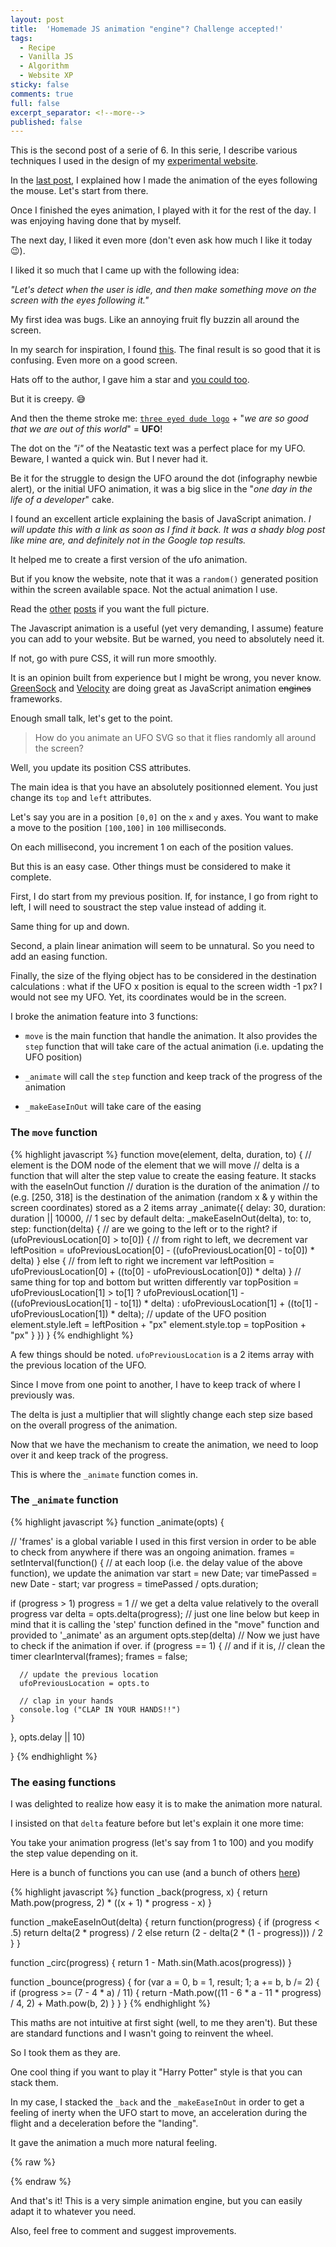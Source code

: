 ```yaml
---
layout: post
title:  'Homemade JS animation "engine"? Challenge accepted!'
tags:
  - Recipe
  - Vanilla JS
  - Algorithm
  - Website XP
sticky: false
comments: true
full: false
excerpt_separator: <!--more-->
published: false
---
```


This is the second post of a serie of 6. In this serie, I describe various techniques I used in the design of my [experimental website](http:///www.neatastic.com).

In the [last post](/2017/06/19/mouse-following-eyes.html), I explained how I made the animation of the eyes following the mouse. Let's start from there.

Once I finished the eyes animation, I played with it for the rest of the day. I was enjoying having done that by myself.

The next day, I liked it even more (don't even ask how much I like it today :wink:).

I liked it so much that I came up with the following idea:

*"Let's detect when the user is idle, and then make something move on the screen with the eyes following it."*

My first idea was bugs. Like an annoying fruit fly buzzin all around the screen.

In my search for inspiration, I found [this](https://auz.github.io/Bug/). The final result is so good that it is confusing.<!--more--> Even more on a good screen.

Hats off to the author, I gave him a star and [you could too](https://github.com/Auz/Bug).

But it is creepy. :sweat_smile:

And then the theme stroke me: [`three eyed dude logo`](/2017/06/19/mouse-following-eyes.html) + "*we are so good that we are out of this world*" = **UFO**!

The dot on the *"i"* of the Neatastic text was a perfect place for my UFO. Beware, I wanted a quick win. But I never had it.

Be it for the struggle to design the UFO around the dot (infography newbie alert), or the initial UFO animation, it was a big slice in the "*one day in the life of a developer*" cake.

I found an excellent article explaining the basis of JavaScript animation. *I will update this with a link as soon as I find it back. It was a shady blog post like mine are, and definitely not in the Google top results.*

It helped me to create a first version of the ufo animation.

But if you know the website, note that it was a `random()` generated position within the screen available space. Not the actual animation I use.

Read the [other]() [posts]() if you want the full picture.

The Javascript animation is a useful (yet very demanding, I assume) feature you can add to your website. But be warned, you need to absolutely need it.

If not, go with pure CSS, it will run more smoothly.

It is an opinion built from experience but I might be wrong, you never know. [GreenSock](https://greensock.com/) and [Velocity](http://velocityjs.org/) are doing great as JavaScript animation ~~engines~~ frameworks.

Enough small talk, let's get to the point.

> How do you animate an UFO SVG so that it flies randomly all around the screen?

Well, you update its position CSS attributes.

The main idea is that you have an absolutely positionned element. You just change its `top` and `left` attributes.

Let's say you are in a position `[0,0]` on the `x` and `y` axes. You want to make a move to the position `[100,100]` in `100` milliseconds.

On each millisecond, you increment 1 on each of the position values.

But this is an easy case. Other things must be considered to make it complete.

First, I do start from my previous position. If, for instance, I go from right to left, I will need to soustract the step value instead of adding it.

Same thing for up and down.

Second, a plain linear animation will seem to be unnatural. So you need to add an easing function.

Finally, the size of the flying object has to be considered in the destination calculations : what if the UFO x position is equal to the screen width -1 px? I would not see my UFO. Yet, its coordinates would be in the screen.

I broke the animation feature into 3 functions:

  * `move` is the main function that handle the animation. It also provides the `step` function that will take care of the actual animation (i.e. updating the UFO position)

  * `_animate` will call the `step` function and keep track of the progress of the animation

  * `_makeEaseInOut` will take care of the easing

### The `move` function

{% highlight javascript %}
function move(element, delta, duration, to) {
  // element is the DOM node of the element that we will move
  // delta is a function that will alter the step value to create the easing feature. It stacks with the easeInOut function
  // duration is the duration of the animation
  // to (e.g. [250, 318] is the destination of the animation (random x & y within the screen coordinates) stored as a 2 items array
  _animate({
    delay: 30,
    duration: duration || 10000, // 1 sec by default
    delta: _makeEaseInOut(delta),
    to: to,
    step: function(delta) {
      // are we going to the left or to the right?
      if (ufoPreviousLocation[0] > to[0]) {
      //  from right to left, we decrement
        var leftPosition = ufoPreviousLocation[0] - ((ufoPreviousLocation[0] - to[0]) * delta)
      } else {
      // from left to right we increment
        var leftPosition = ufoPreviousLocation[0] + ((to[0] - ufoPreviousLocation[0]) * delta)
      }
      // same thing for top and bottom but written differently
      var topPosition = ufoPreviousLocation[1] > to[1] ? ufoPreviousLocation[1] - ((ufoPreviousLocation[1] - to[1]) * delta) : ufoPreviousLocation[1] + ((to[1] - ufoPreviousLocation[1]) * delta);
      // update of the UFO position
      element.style.left = leftPosition + "px"
      element.style.top = topPosition + "px"
    }
  })
}
{% endhighlight %}

A few things should be noted. `ufoPreviousLocation` is a 2 items array with the previous location of the UFO.

Since I move from one point to another, I have to keep track of where I previously was.

The delta is just a multiplier that will slightly change each step size based on the overall progress of the animation.

Now that we have the mechanism to create the animation, we need to loop over it and keep track of the progress.

This is where the `_animate` function comes in.

### The `_animate` function

{% highlight javascript %}
function _animate(opts) {


  // 'frames' is a global variable I used in this first version in order to be able to check from anywhere if there was an ongoing animation.
  frames = setInterval(function() { // at each loop (i.e. the delay value of the above function), we update the animation
  var start = new Date;
  var timePassed = new Date - start;
  var progress = timePassed / opts.duration;

  if (progress > 1) progress = 1
  // we get a delta value relatively to the overall progress
  var delta = opts.delta(progress);
  // just one line below but keep in mind that it is calling the 'step' function defined in the "move" function and provided to '_animate' as an argument
  opts.step(delta)
  // Now we just have to check if the animation if over.
  if (progress == 1) { // and if it is,
      // clean the timer
      clearInterval(frames);
      frames = false;

      // update the previous location
      ufoPreviousLocation = opts.to

      // clap in your hands
      console.log ("CLAP IN YOUR HANDS!!")
    }
  }, opts.delay || 10)

}
{% endhighlight %}

### The easing functions

I was delighted to realize how easy it is to make the animation more natural.

I insisted on that `delta` feature before but let's explain it one more time:

You take your animation progress (let's say from 1 to 100) and you modify the step value depending on it.

Here is a bunch of functions you can use (and a bunch of others [here](https://gist.github.com/gre/1650294))

{% highlight javascript %}
function _back(progress, x) {
  return Math.pow(progress, 2) * ((x + 1) * progress - x)
}

function _makeEaseInOut(delta) {
  return function(progress) {
    if (progress < .5)
    return delta(2 * progress) / 2
    else
    return (2 - delta(2 * (1 - progress))) / 2
  }
}

function _circ(progress) {
  return 1 - Math.sin(Math.acos(progress))
}

function _bounce(progress) {
  for (var a = 0, b = 1, result; 1; a += b, b /= 2) {
    if (progress >= (7 - 4 * a) / 11) {
      return -Math.pow((11 - 6 * a - 11 * progress) / 4, 2) + Math.pow(b, 2)
    }
  }
}
{% endhighlight %}

This maths are not intuitive at first sight (well, to me they aren't). But these are standard functions and I wasn't going to reinvent the wheel.

So I took them as they are.

One cool thing if you want to play it "Harry Potter" style is that you can stack them.

In my case, I stacked the `_back` and the `_makeEaseInOut` in order to get a feeling of inerty when the UFO start to move, an acceleration during the flight and a deceleration before the "landing".

It gave the animation a much more natural feeling.

{% raw %}
<div class="ui divider"></div>
{% endraw %}

And that's it! This is a very simple animation engine, but you can easily adapt it to whatever you need.

Also, feel free to comment and suggest improvements.
